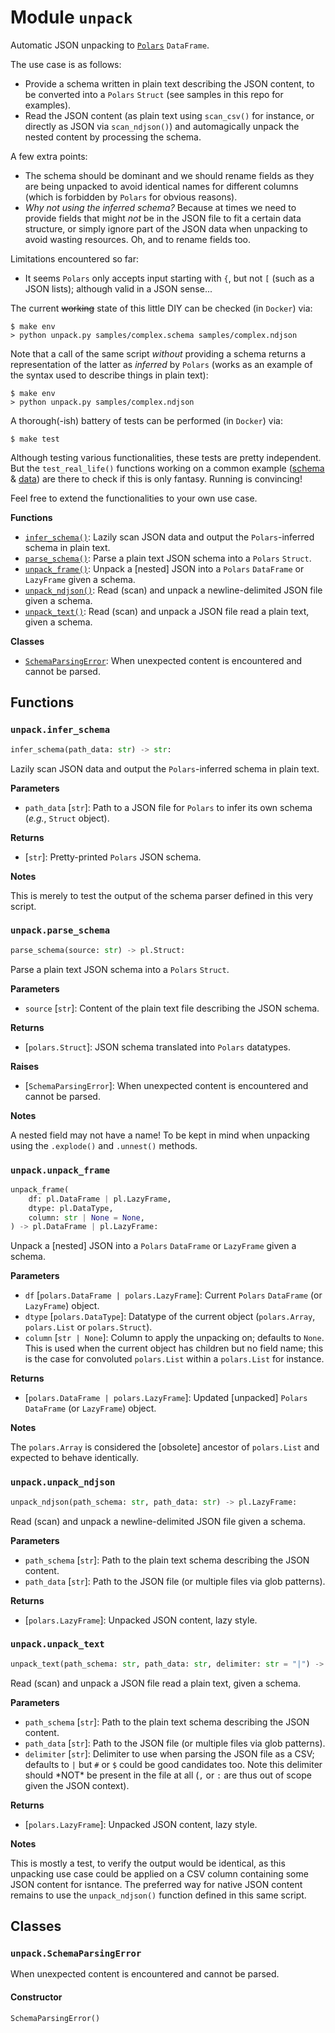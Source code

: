 # Module `unpack`

Automatic JSON unpacking to [`Polars`](https://pola.rs) `DataFrame`.

The use case is as follows:

- Provide a schema written in plain text describing the JSON content, to be converted
  into a `Polars` `Struct` (see samples in this repo for examples).
- Read the JSON content (as plain text using `scan_csv()` for instance, or directly as
  JSON via `scan_ndjson()`) and automagically unpack the nested content by processing
  the schema.

A few extra points:

- The schema should be dominant and we should rename fields as they are being unpacked
  to avoid identical names for different columns (which is forbidden by `Polars` for
  obvious reasons).
- _Why not using the inferred schema?_ Because at times we need to provide fields that
  might _not_ be in the JSON file to fit a certain data structure, or simply ignore part
  of the JSON data when unpacking to avoid wasting resources. Oh, and to rename fields
  too.

Limitations encountered so far:

- It seems `Polars` only accepts input starting with `{`, but not `[` (such as a JSON
  lists); although valid in a JSON sense...

The current ~~working~~ state of this little DIY can be checked (in `Docker`) via:

```shell
$ make env
> python unpack.py samples/complex.schema samples/complex.ndjson
```

Note that a call of the same script _without_ providing a schema returns a
representation of the latter as _inferred_ by `Polars` (works as an example of the
syntax used to describe things in plain text):

```shell
$ make env
> python unpack.py samples/complex.ndjson
```

A thorough(-ish) battery of tests can be performed (in `Docker`) via:

```shell
$ make test
```

Although testing various functionalities, these tests are pretty independent. But the
`test_real_life()` functions working on a common example
([schema](/samples/complex.schema) & [data](/samples/complex.ndjson)) are there to check
if this is only fantasy. Running is convincing!

Feel free to extend the functionalities to your own use case.

**Functions**

- [`infer_schema()`](#unpackinfer_schema): Lazily scan JSON data and output the
  `Polars`-inferred schema in plain text.
- [`parse_schema()`](#unpackparse_schema): Parse a plain text JSON schema into a
  `Polars` `Struct`.
- [`unpack_frame()`](#unpackunpack_frame): Unpack a \[nested\] JSON into a `Polars`
  `DataFrame` or `LazyFrame` given a schema.
- [`unpack_ndjson()`](#unpackunpack_ndjson): Read (scan) and unpack a newline-delimited
  JSON file given a schema.
- [`unpack_text()`](#unpackunpack_text): Read (scan) and unpack a JSON file read a plain
  text, given a schema.

**Classes**

- [`SchemaParsingError`](#unpackschemaparsingerror): When unexpected content is
  encountered and cannot be parsed.

## Functions

### `unpack.infer_schema`

```python
infer_schema(path_data: str) -> str:
```

Lazily scan JSON data and output the `Polars`-inferred schema in plain text.

**Parameters**

- `path_data` \[`str`\]: Path to a JSON file for `Polars` to infer its own schema
  (_e.g._, `Struct` object).

**Returns**

- \[`str`\]: Pretty-printed `Polars` JSON schema.

**Notes**

This is merely to test the output of the schema parser defined in this very script.

### `unpack.parse_schema`

```python
parse_schema(source: str) -> pl.Struct:
```

Parse a plain text JSON schema into a `Polars` `Struct`.

**Parameters**

- `source` \[`str`\]: Content of the plain text file describing the JSON schema.

**Returns**

- \[`polars.Struct`\]: JSON schema translated into `Polars` datatypes.

**Raises**

- \[`SchemaParsingError`\]: When unexpected content is encountered and cannot be parsed.

**Notes**

A nested field may not have a name! To be kept in mind when unpacking using the
`.explode()` and `.unnest()` methods.

### `unpack.unpack_frame`

```python
unpack_frame(
    df: pl.DataFrame | pl.LazyFrame,
    dtype: pl.DataType,
    column: str | None = None,
) -> pl.DataFrame | pl.LazyFrame:
```

Unpack a \[nested\] JSON into a `Polars` `DataFrame` or `LazyFrame` given a schema.

**Parameters**

- `df` \[`polars.DataFrame | polars.LazyFrame`\]: Current `Polars` `DataFrame` (or
  `LazyFrame`) object.
- `dtype` \[`polars.DataType`\]: Datatype of the current object (`polars.Array`,
  `polars.List` or `polars.Struct`).
- `column` \[`str | None`\]: Column to apply the unpacking on; defaults to `None`. This
  is used when the current object has children but no field name; this is the case for
  convoluted `polars.List` within a `polars.List` for instance.

**Returns**

- \[`polars.DataFrame | polars.LazyFrame`\]: Updated \[unpacked\] `Polars` `DataFrame`
  (or `LazyFrame`) object.

**Notes**

The `polars.Array` is considered the \[obsolete\] ancestor of `polars.List` and expected
to behave identically.

### `unpack.unpack_ndjson`

```python
unpack_ndjson(path_schema: str, path_data: str) -> pl.LazyFrame:
```

Read (scan) and unpack a newline-delimited JSON file given a schema.

**Parameters**

- `path_schema` \[`str`\]: Path to the plain text schema describing the JSON content.
- `path_data` \[`str`\]: Path to the JSON file (or multiple files via glob patterns).

**Returns**

- \[`polars.LazyFrame`\]: Unpacked JSON content, lazy style.

### `unpack.unpack_text`

```python
unpack_text(path_schema: str, path_data: str, delimiter: str = "|") -> pl.LazyFrame:
```

Read (scan) and unpack a JSON file read a plain text, given a schema.

**Parameters**

- `path_schema` \[`str`\]: Path to the plain text schema describing the JSON content.
- `path_data` \[`str`\]: Path to the JSON file (or multiple files via glob patterns).
- `delimiter` \[`str`\]: Delimiter to use when parsing the JSON file as a CSV; defaults
  to `|` but `#` or `$` could be good candidates too. Note this delimiter should \*NOT\*
  be present in the file at all (`,` or `:` are thus out of scope given the JSON
  context).

**Returns**

- \[`polars.LazyFrame`\]: Unpacked JSON content, lazy style.

**Notes**

This is mostly a test, to verify the output would be identical, as this unpacking use
case could be applied on a CSV column containing some JSON content for isntance. The
preferred way for native JSON content remains to use the `unpack_ndjson()` function
defined in this same script.

## Classes

### `unpack.SchemaParsingError`

When unexpected content is encountered and cannot be parsed.

#### Constructor

```python
SchemaParsingError()
```
